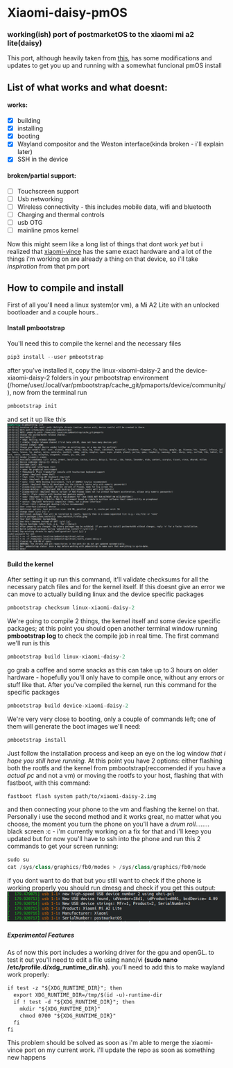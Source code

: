 # Xiaomi-daisy-pmOS

### working(ish) port of postmarketOS to the xiaomi mi a2 lite(daisy)
 This port, although heavily taken from [this](https://github.com/matthew-5pl/pmos-xiaomi-daisy), has some modifications and updates to get you up and running with a somewhat funcional pmOS install

## List of what works and what doesnt:
#### works:
- [x] building
- [x] installing
- [x] booting
- [x] Wayland compositor and the Weston interface(kinda broken - i'll explain later)
- [x] SSH in the device
#### broken/partial support:
- [ ] Touchscreen support
- [ ] Usb networking
- [ ] Wireless connectivity - this includes mobile data, wifi and bluetooth
- [ ] Charging and thermal controls
- [ ] usb OTG
- [ ] mainline pmos kernel

Now this might seem like a long list of things that dont work _yet_ but i realized that [xiaomi-vince](https://wiki.postmarketos.org/wiki/Xiaomi_Redmi_Note_5_Plus_(xiaomi-vince)) has the same exact hardware and a lot of the things i'm working on are already a thing on that device, so i'll take _inspiration_ from that pm port

## How to compile and install 
First of all you'll need a linux system(or vm), a Mi A2 Lite with an unlocked bootloader and a couple hours..
#### Install pmbootstrap
You'll need this to compile the kernel and the necessary files
```python
pip3 install --user pmbootstrap
```
after you've installed it, copy the linux-xiaomi-daisy-2 and the device-xiaomi-daisy-2 folders in your pmbootstrap environment (/home/user/.local/var/pmbootstrap/cache_git/pmaports/device/community/), now from the terminal run
```python
pmbootstrap init
```
and set it up like this
![pmbs_init](https://github.com/NotLugozzi/xiaomi-daisy-pmos/blob/main/images/pmbootstrap%20init.png)
#### Build the kernel
After setting it up run this command, it'll validate checksums for all the necessary patch files and for the kernel itself. If this doesnt give an error we can move to actually building linux and the device specific packages
```python
pmbootstrap checksum linux-xiaomi-daisy-2
```
We're going to compile 2 things, the kernel itself and some device specific packages; at this point you should open another terminal window running **pmbootstrap log** to check the compile job in real time. The first command we'll run is this
```python
pmbootstrap build linux-xiaomi-daisy-2
```
go grab a coffee and some snacks as this can take up to 3 hours on older hardware - hopefully you'll only have to compile once, without any errors or stuff like that. After you've compiled the kernel, run this command for the specific packages
```python
pmbootstrap build device-xiaomi-daisy-2
```
We're very very close to booting, only a couple of commands left; one of them will generate the boot images we'll need:
```python
pmbootstrap install
```
Just follow the installation process and keep an eye on the log window _that i hope you still have running._ At this point you have 2 options: either flashing both the rootfs and the kernel from pmbootstrap(reccomended if you have a _actual pc_ and not a vm) or moving the rootfs to your host, flashing that with fastboot, with this command:
```
fastboot flash system path/to/xiaomi-daisy-2.img
```
and then connecting your phone to the vm and flashing the kernel on that. Personally i use the second method and it works great, no matter what you choose, the moment you turn the phone on you'll have a _drum roll........_ black screen :c - i'm currently working on a fix for that and i'll keep you updated but for now you'll have to ssh into the phone and run this 2 commands to get your screen running:
```python
sudo su
cat /sys/class/graphics/fb0/modes > /sys/class/graphics/fb0/mode
```
if you dont want to do that but you still want to check if the phone is working properly you should run dmesg and check if you get this output:
![dmesg](https://github.com/NotLugozzi/Xiaomi-daisy-pmOS/blob/main/images/dmesg.png)
##### Experimental Features
As of now this port includes a working driver for the gpu and openGL. to test it out you'll need to edit a file using nano/vi **(sudo nano /etc/profile.d/xdg_runtime_dir.sh)**. you'll need to add this to make wayland work properly:
```
if test -z "${XDG_RUNTIME_DIR}"; then
  export XDG_RUNTIME_DIR=/tmp/$(id -u)-runtime-dir
  if ! test -d "${XDG_RUNTIME_DIR}"; then
    mkdir "${XDG_RUNTIME_DIR}"
    chmod 0700 "${XDG_RUNTIME_DIR}"
  fi
fi
```
This problem should be solved as soon as i'm able to merge the xiaomi-vince port on my current work. i'll update the repo as soon as something new happens
